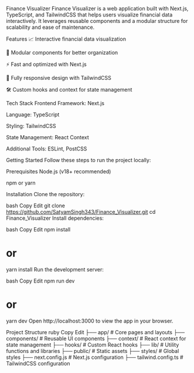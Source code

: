 Finance Visualizer
Finance Visualizer is a web application built with Next.js, TypeScript, and TailwindCSS that helps users visualize financial data interactively. It leverages reusable components and a modular structure for scalability and ease of maintenance.

Features
📈 Interactive financial data visualization

🧩 Modular components for better organization

⚡ Fast and optimized with Next.js

🎨 Fully responsive design with TailwindCSS

🛠️ Custom hooks and context for state management

Tech Stack
Frontend Framework: Next.js

Language: TypeScript

Styling: TailwindCSS

State Management: React Context

Additional Tools: ESLint, PostCSS

Getting Started
Follow these steps to run the project locally:

Prerequisites
Node.js (v18+ recommended)

npm or yarn

Installation
Clone the repository:

bash
Copy
Edit
git clone https://github.com/SatyamSingh343/Finance_Visualizer.git
cd Finance_Visualizer
Install dependencies:

bash
Copy
Edit
npm install
# or
yarn install
Run the development server:

bash
Copy
Edit
npm run dev
# or
yarn dev
Open http://localhost:3000 to view the app in your browser.

Project Structure
ruby
Copy
Edit
├── app/            # Core pages and layouts
├── components/     # Reusable UI components
├── context/        # React context for state management
├── hooks/          # Custom React hooks
├── lib/            # Utility functions and libraries
├── public/         # Static assets
├── styles/         # Global styles
├── next.config.js  # Next.js configuration
├── tailwind.config.ts # TailwindCSS configuration